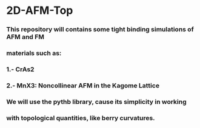 # 2D-AFM-Top
### This repository will contains some tight binding simulations of AFM and FM
### materials such as:

###         1.- CrAs2
###         2.- MnX3: Noncollinear AFM in the Kagome Lattice

### We will use the pythb library, cause its simplicity in working
### with topological quantities, like berry curvatures.
